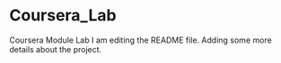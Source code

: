 # Coursera_Lab
Coursera Module Lab
I am editing the README file. Adding some more details about the project.
